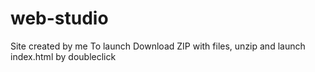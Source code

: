 # web-studio
Site created by me
To launch Download ZIP with files, unzip and launch index.html by doubleclick

